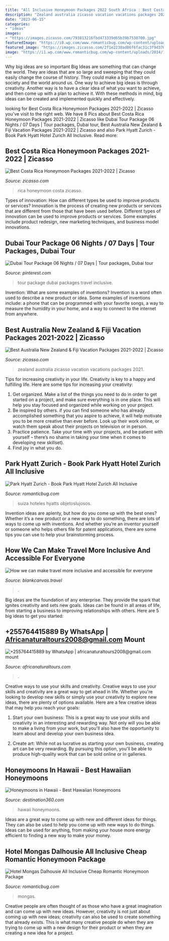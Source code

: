 ```yaml
---
title: "All Inclusive Honeymoon Packages 2022 South Africa : Best Costa Rica Honeymoon Packages 2021-2022"
description: "Zealand australia zicasso vacation vacations packages 2021"
date: "2023-06-15"
categories:
- "ideas"
images:
- "https://images.zicasso.com/793813216fbd473339d65b39b7530700.jpg"
featuredImage: "https://i0.wp.com/www.romanticbug.com/wp-content/uploads/2014/07/Park-Hyatt-Zurich.jpg?fit=680%2C350&amp;ssl=1"
featured_image: "https://images.zicasso.com/2f1e2238ad86f6fac31c3f9d37073835.jpg"
image: "https://i1.wp.com/www.romanticbug.com/wp-content/uploads/2014/12/Hotel-Mongas.jpg?fit=680%2C350&amp;ssl=1"
---
```



Why big ideas are so important
Big Ideas are something that can change the world. They are ideas that are so large and sweeping that they could easily change the course of history. They could make a big impact on society and the world around us. One way to achieve big ideas is through creativity. Another way is to have a clear idea of what you want to achieve, and then come up with a plan to achieve it. With these methods in mind, big ideas can be created and implemented quickly and effectively.

	

		
looking for Best Costa Rica Honeymoon Packages 2021-2022 | Zicasso you've visit to the right web. We have 8 Pics about Best Costa Rica Honeymoon Packages 2021-2022 | Zicasso like Dubai Tour Package 06 Nights / 07 Days | Tour packages, Dubai tour, Best Australia New Zealand &amp; Fiji Vacation Packages 2021-2022 | Zicasso and also Park Hyatt Zurich - Book Park Hyatt Hotel Zurich All Inclusive. Read more:
		
    
## Best Costa Rica Honeymoon Packages 2021-2022 | Zicasso

<img loading=lazy src="https://images.zicasso.com/2f1e2238ad86f6fac31c3f9d37073835.jpg" onerror="this.onerror=null;this.src='https://tse1.mm.bing.net/th?id=OIP.Lx4iOK2G9vrDHD-dNwc4NQHaIK&amp;pid=15.1';" alt="Best Costa Rica Honeymoon Packages 2021-2022 | Zicasso">

_Source: zicasso.com_

>rica honeymoon costa zicasso. 

	

Types of innovation: How can different types be used to improve products or services?
Innovation is the process of creating new products or services that are different from those that have been used before. Different types of innovation can be used to improve products or services. Some examples include product redesign, new marketing techniques, and business model innovations.

    
## Dubai Tour Package 06 Nights / 07 Days | Tour Packages, Dubai Tour

<img loading=lazy src="https://i.pinimg.com/originals/c7/63/9f/c7639feced92cd2d04dcf233b1ec7989.jpg" onerror="this.onerror=null;this.src='https://tse3.mm.bing.net/th?id=OIP.gy6lU8mMSypTiutPjiGSSwHaKv&amp;pid=15.1';" alt="Dubai Tour Package 06 Nights / 07 Days | Tour packages, Dubai tour">

_Source: pinterest.com_

>tour package dubai packages travel inclusive. 

	

Invention: What are some examples of inventions?
Invention is a word often used to describe a new product or idea. Some examples of inventions include: a phone that can be programmed with your favorite songs, a way to measure the humidity in your home, and a way to connect to the internet from anywhere.

    
## Best Australia New Zealand &amp; Fiji Vacation Packages 2021-2022 | Zicasso

<img loading=lazy src="https://images.zicasso.com/793813216fbd473339d65b39b7530700.jpg" onerror="this.onerror=null;this.src='https://tse4.mm.bing.net/th?id=OIP.eTgTIW-9RzM51ls5t1MHAAHaHj&amp;pid=15.1';" alt="Best Australia New Zealand &amp; Fiji Vacation Packages 2021-2022 | Zicasso">

_Source: zicasso.com_

>zealand australia zicasso vacation vacations packages 2021. 

	

Tips for increasing creativity in your life.
Creativity is key to a happy and fulfilling life. Here are some tips for increasing your creativity: 
1. Get organized. Make a list of the things you need to do in order to get started on a project, and make sure everything is in one place. This will help you stay focused and organized while working on your project. 
2. Be inspired by others. if you can find someone who has already accomplished something that you aspire to achieve, it will help motivate you to be more creative than ever before. Look up their work online, or watch them speak about their projects on television or in person. 
3. Practice patience. Take your time with your projects, and be patient with yourself – there’s no shame in taking your time when it comes to developing new skillset). 
4. Find joy in what you do.

    
## Park Hyatt Zurich - Book Park Hyatt Hotel Zurich All Inclusive

<img loading=lazy src="https://i0.wp.com/www.romanticbug.com/wp-content/uploads/2014/07/Park-Hyatt-Zurich.jpg?fit=680%2C350&amp;ssl=1" onerror="this.onerror=null;this.src='https://tse2.mm.bing.net/th?id=OIP.bBZ8aefNoUFWlET3P305cAHaDz&amp;pid=15.1';" alt="Park Hyatt Zurich - Book Park Hyatt Hotel Zurich All Inclusive">

_Source: romanticbug.com_

>suiza hoteles hyatts objetoslujosos. 

	

Invention ideas are aplenty, but how do you come up with the best ones? Whether it’s a new product or a new way to do something, there are lots of ways to come up with inventions. And whether you’re an inventor yourself or someone who helps others file for patent applications, there are some tips you can use to help your brainstorming process.

    
## How We Can Make Travel More Inclusive And Accessible For Everyone

<img loading=lazy src="https://blankcanvas.travel/wp-content/uploads/2021/05/Inclusive-and-accessible-for-everyone_3.jpg" onerror="this.onerror=null;this.src='https://tse3.mm.bing.net/th?id=OIP.igehlVE59up3AIOXIEtclgHaEK&amp;pid=15.1';" alt="How we can make travel more inclusive and accessible for everyone">

_Source: blankcanvas.travel_

>. 

	

Big ideas are the foundation of any enterprise. They provide the spark that ignites creativity and sets new goals. Ideas can be found in all areas of life, from starting a business to improving relationships with others. Here are 5 big ideas to get you started:

    
## +255764415889 By WhatsApp | Africanaturaltours2008@gmail.com Mount

<img loading=lazy src="http://www.africanaturaltours.com/images/znz4.jpg" onerror="this.onerror=null;this.src='https://tse1.mm.bing.net/th?id=OIP.5I6DnonBgz2LBZc9NVWBmQHaD9&amp;pid=15.1';" alt="+255764415889 by WhatsApp | africanaturaltours2008@gmail.com mount">

_Source: africanaturaltours.com_

>. 

	

Creative ways to use your skills and creativity.
Creative ways to use your skills and creativity are a great way to get ahead in life. Whether you're looking to develop new skills or simply use your creativity to explore new ideas, there are plenty of options available. Here are a few creative ideas that may help you reach your goals:
1. Start your own business: This is a great way to use your skills and creativity in an interesting and rewarding way. Not only will you be able to make a living from your work, but you'll also have the opportunity to learn about and develop your own business idea.

2. Create art: While not as lucrative as starting your own business, creating art can be very rewarding. By pursuing this option, you'll be able to produce high-quality work that can be sold online or in galleries.


    
## Honeymoons In Hawaii - Best Hawaiian Honeymoons

<img loading=lazy src="http://www.destination360.com/travel/vacations/images/s/hawaii-honeymoons.jpg" onerror="this.onerror=null;this.src='https://tse4.mm.bing.net/th?id=OIP.p0ljWd1uEyXwHtircNXynwHaF7&amp;pid=15.1';" alt="Honeymoons in Hawaii - Best Hawaiian Honeymoons">

_Source: destination360.com_

>hawaii honeymoons. 

	

Ideas are a great way to come up with new and different ideas for things. They can also be used to help you come up with new ways to do things. Ideas can be used for anything, from making your house more energy efficient to finding a new way to make your money.

    
## Hotel Mongas Dalhousie All Inclusive Cheap Romantic Honeymoon Package

<img loading=lazy src="https://i1.wp.com/www.romanticbug.com/wp-content/uploads/2014/12/Hotel-Mongas.jpg?fit=680%2C350&amp;ssl=1" onerror="this.onerror=null;this.src='https://tse2.mm.bing.net/th?id=OIP.yiZzKjtvJ13BFsLDCwJ88QHaDz&amp;pid=15.1';" alt="Hotel Mongas Dalhousie All Inclusive Cheap Romantic Honeymoon Package">

_Source: romanticbug.com_

>mongas. 

	

Creative people are often thought of as those who have a great imagination and can come up with new ideas. However, creativity is not just about coming up with new ideas; creativity can also be used to create something that already exists. This is what many creative people do when they are trying to come up with a new design for their product or when they are creating a new idea for a project.

